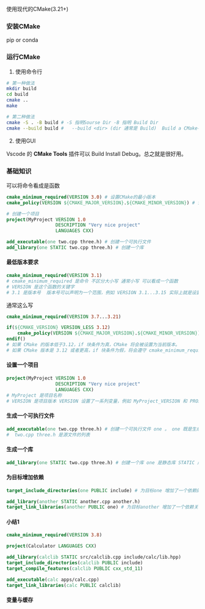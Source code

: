 <!--
 * @Date: 2022-07-09 09:50:31
 * @LastEditors: Juan Jiang
 * @LastEditTime: 2022-07-09 17:39:02
 * @FilePath: \learning-fragments\cmake\common_sense.md
-->

使用现代的CMake(3.21+)

### 安装CMake

pip or conda

### 运行CMake

1. 使用命令行

```bash
# 第一种做法
mkdir build
cd build
cmake ..
make

# 第二种做法
cmake -S . -B build # -S 指明Sourse Dir -B 指明 Build Dir
cmake --build build #   --build <dir> (dir 通常是 Build)  Build a CMake-generated project binary tree

```

2. 使用GUI

Vscode 的 **CMake Tools** 插件可以 Build Install Debug。总之就是很好用。

### 基础知识

可以将命令看成是函数 

```cmake
cmake_minimum_required(VERSION 3.0) # 设置CMake的最小版本
cmake_policy(VERSION ${CMAKE_MAJOR_VERSION}.${CMAKE_MINOR_VERSION}) # 设置CMake的版本

# 创建一个项目
project(MyProject VERSION 1.0 
                  DESCRIPTION "Very nice project"
                  LANGUAGES CXX)

add_executable(one two.cpp three.h) # 创建一个可执行文件
add_library(one STATIC two.cpp three.h) # 创建一个库


```

#### 最低版本要求

```cmake
cmake_minimum_required(VERSION 3.1) 
# cmake_minimum_required 是命令 不区分大小写 通常小写 可以看成一个函数
# VERSION 是这个函数的关键字
# 3.1 是版本号  版本号可以声明为一个范围，例如 VERSION 3.1...3.15 实际上就是设置 CMake 版本是3.1
```

通常这么写

```cmake
cmake_minimum_required(VERSION 3.7...3.21)

if(${CMAKE_VERSION} VERSION_LESS 3.12)
    cmake_policy(VERSION ${CMAKE_MAJOR_VERSION}.${CMAKE_MINOR_VERSION}) # 使用 cmake_policy 函数来设置 CMake 版本
endif()
# 如果 CMake 的版本低于3.12，if 块条件为真，CMake 将会被设置为当前版本。
# 如果 CMake 版本是 3.12 或者更高，if 块条件为假，将会遵守 cmake_minimum_required 中的规定 是3.7，程序将继续正常运行。
```

#### 设置一个项目

```cmake
project(MyProject VERSION 1.0 
                  DESCRIPTION "Very nice project"
                  LANGUAGES CXX)
# MyProject 是项目名称
# VERSION 是项目版本 VERSION 设置了一系列变量，例如 MyProject_VERSION 和 PROJECT_VERSION

```

#### 生成一个可执行文件

```cmake
add_executable(one two.cpp three.h) # 创建一个可执行文件 one 。 one 既是生成的可执行文件的名称，也是创建的 CMake 目标(target)的名称
#  two.cpp three.h 是源文件的列表
```

#### 生成一个库

```cmake
add_library(one STATIC two.cpp three.h) # 创建一个库 one 是静态库 STATIC 库类型也可以是 SHARED , MODULE
```

#### 为目标增加依赖
    
```cmake
target_include_directories(one PUBLIC include) # 为目标one 增加了一个依赖的目录

add_library(another STATIC another.cpp another.h)
target_link_libraries(another PUBLIC one) # 为目标another 增加了一个依赖关系
```

#### 小结1 

```cmake
cmake_minimum_required(VERSION 3.8)

project(Calculator LANGUAGES CXX)

add_library(calclib STATIC src/calclib.cpp include/calc/lib.hpp)
target_include_directories(calclib PUBLIC include)
target_compile_features(calclib PUBLIC cxx_std_11)

add_executable(calc apps/calc.cpp)
target_link_libraries(calc PUBLIC calclib)
```

#### 变量与缓存